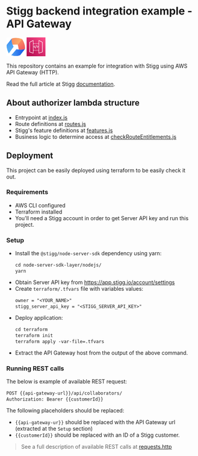 # Stigg backend integration example - API Gateway

<img src="docs/StiggIcon.svg" width="50" alt="Stigg Logo">
<img src="docs/AWS-API-Gateway.svg" width="50" alt="API Gateway">

This repository contains an example for integration with Stigg using AWS API Gateway (HTTP).

Read the full article at Stigg [documentation](https://docs.stigg.io/docs/api-gateway).

## About authorizer lambda structure

* Entrypoint at [index.js](authorizer/index.js)
* Route definitions at [routes.js](authorizer/routes.js)
* Stigg's feature definitions at [features.js](authorizer/features.js)
* Business logic to determine access at [checkRouteEntitlements.js](authorizer/checkRouteEntitlements.js)

## Deployment

This project can be easily deployed using terraform to be easily check it out.

### Requirements

* AWS CLI configured
* Terraform installed
* You'll need a Stigg account in order to get Server API key and run this project.

### Setup

* Install the `@stigg/node-server-sdk` dependency using yarn:
  ```
  cd node-server-sdk-layer/nodejs/
  yarn
  ```
* Obtain Server API key from https://app.stigg.io/account/settings
* Create `terraform/.tfvars` file with variables values:
  ```
  owner = "<YOUR_NAME>"
  stigg_server_api_key = "<STIGG_SERVER_API_KEY>"
  ```
* Deploy application:
  ```
  cd terraform
  terraform init
  terraform apply -var-file=.tfvars
  ```
* Extract the API Gateway host from the output of the above command.

### Running REST calls

The below is example of available REST request:
```http request
POST {{api-gateway-url}}/api/collaborators/
Authorization: Bearer {{customerId}}
```
The following placeholders should be replaced:
* `{{api-gateway-ur}}` should be replaced with the API Gateway url (extracted at the `Setup` section)
* `{{customerId}}` should be replaced with an ID of a Stigg customer.


> See a full description of available REST calls at [requests.http](./requests.http)
